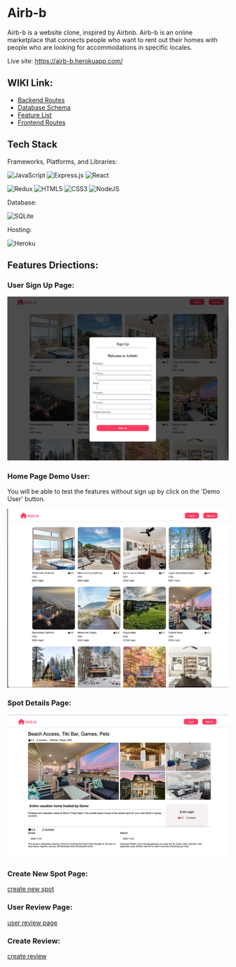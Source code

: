 # Airb-b

Airb-b is a website clone, inspired by Airbnb. Airb-b is an online marketplace that connects people who want to rent out their homes with people who are looking for accommodations in specific locales.

Live site: https://airb-b.herokuapp.com/

## WIKI Link:

- [Backend Routes](https://github.com/Alicenanguo/Airb-b/wiki/Backend-Routes)
- [Database Schema](https://github.com/Alicenanguo/Airb-b/wiki/Database-Schema)
- [Feature List](https://github.com/Alicenanguo/Airb-b/wiki/Feature-List)
- [Frontend Routes](https://github.com/Alicenanguo/Airb-b/wiki/Frontend-Routes)

## Tech Stack

Frameworks, Platforms, and Libraries:

![JavaScript](https://img.shields.io/badge/javascript-%23323330.svg?style=for-the-badge&logo=javascript&logoColor=%23F7DF1E) ![Express.js](https://img.shields.io/badge/express.js-%23404d59.svg?style=for-the-badge&logo=express&logoColor=%2361DAFB) ![React](https://img.shields.io/badge/react-%2320232a.svg?style=for-the-badge&logo=react&logoColor=%2361DAFB)

![Redux](https://img.shields.io/badge/redux-%23593d88.svg?style=for-the-badge&logo=redux&logoColor=white) ![HTML5](https://img.shields.io/badge/html5-%23E34F26.svg?style=for-the-badge&logo=html5&logoColor=white) ![CSS3](https://img.shields.io/badge/css3-%231572B6.svg?style=for-the-badge&logo=css3&logoColor=white) ![NodeJS](https://img.shields.io/badge/node.js-6DA55F?style=for-the-badge&logo=node.js&logoColor=white)

Database:

![SQLite](https://img.shields.io/badge/sqlite-%2307405e.svg?style=for-the-badge&logo=sqlite&logoColor=white)

Hosting:

![Heroku](https://img.shields.io/badge/heroku-%23430098.svg?style=for-the-badge&logo=heroku&logoColor=white)

## Features Driections:

### User Sign Up Page:

![user Signup](./images/signup.png)

### Home Page Demo User:

You will be able to test the features without sign up by click on the 'Demo User' button.

![home page](./images/homepage.png)

### Spot Details Page:

![spot details](./images/spotdetailpage.png)

### Create New Spot Page:

[create new spot](./images/createspot.png)


### User Review Page:
[user review page](./images/userreviewpage.png)

### Create Review:
[create review](./images/createreview.png)
